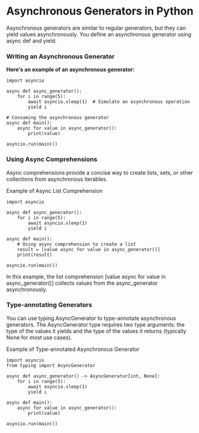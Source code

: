# Asynchronous Generators in Python
Asynchronous generators are similar to regular generators, but they can yield values asynchronously. You define an asynchronous generator using async def and yield.

### Writing an Asynchronous Generator
**Here's an example of an asynchronous generator:**
```
import asyncio

async def async_generator():
    for i in range(5):
        await asyncio.sleep(1)  # Simulate an asynchronous operation
        yield i

# Consuming the asynchronous generator
async def main():
    async for value in async_generator():
        print(value)

asyncio.run(main())
```

### Using Async Comprehensions
Async comprehensions provide a concise way to create lists, sets, or other collections from asynchronous iterables.

Example of Async List Comprehension
```
import asyncio

async def async_generator():
    for i in range(5):
        await asyncio.sleep(1)
        yield i

async def main():
    # Using async comprehension to create a list
    result = [value async for value in async_generator()]
    print(result)

asyncio.run(main())
```

In this example, the list comprehension [value async for value in async_generator()] collects values from the async_generator asynchronously.

### Type-annotating Generators
You can use typing.AsyncGenerator to type-annotate asynchronous generators. The AsyncGenerator type requires two type arguments: the type of the values it yields and the type of the values it returns (typically None for most use cases).

Example of Type-annotated Asynchronous Generator
```
import asyncio
from typing import AsyncGenerator

async def async_generator() -> AsyncGenerator[int, None]:
    for i in range(5):
        await asyncio.sleep(1)
        yield i

async def main():
    async for value in async_generator():
        print(value)

asyncio.run(main())
```



